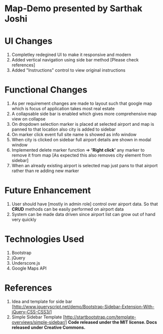 # Map-Demo presented by Sarthak Joshi

# UI Changes
1. Completley redegined UI to make it responsive and modern
2. Added vertical navigation using side bar method [Please check references]
3. Added "Instructions" control to view original instructions

# Functional Changes
1. As per requirement changes are made to layout such that google map which is focus of application takes most real estate
2. A collapsable side bar is enabled which gives more comprehensive map view on collapse
3. On dropdown selection marker is placed at selected airport and map is panned to that location also city is added to sidebar
4. On marker click event full site name is showed as info window
5. When city is clicked on sidebar full airport details are shown in modal window
5. Implemented delete marker function => **'Right click'** any marker to remove it from map [As expected this also removes city element from sidebar]
6. When an already existing airport is selected map just pans to that airport rather than re adding new marker

# Future Enhancement
1. User should have [mostly in admin role] control over airport data. So that **CRUD** methods can be easily performed on airport data
2. System can be made data driven since airport list can grow out of hand very quickly

# Technologies Used
1. Bootstrap
2. jQuery
3. Underscore.js
4. Google Maps API

# References
1. Idea and template for side bar [http://www.jqueryscript.net/demo/Bootstrap-Sidebar-Extension-With-jQuery-CSS-CSS3/] 
2. Simple Sidebar Template [http://startbootstrap.com/template-overviews/simple-sidebar/] 
   **Code released under the MIT license. Docs released under Creative Commons.** 


